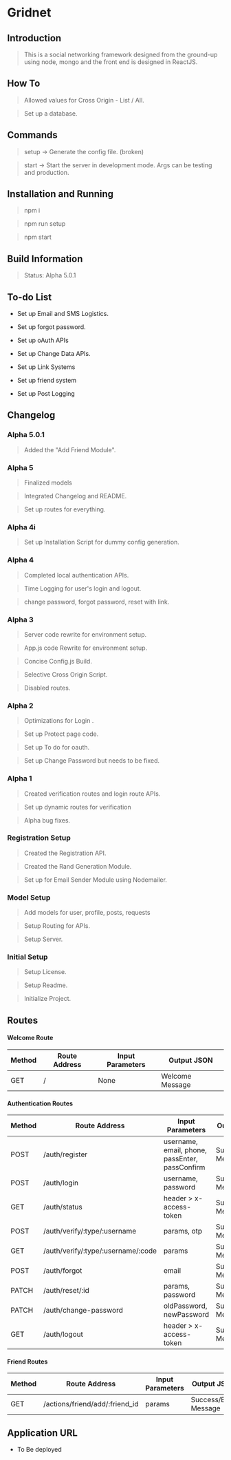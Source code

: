 # Gridnet

## Introduction

> This is a social networking framework designed from the ground-up using node, mongo and the front end is designed in ReactJS.

## How To

> Allowed values for Cross Origin - List / All.

> Set up a database.

## Commands

> setup -> Generate the config file. (broken)

> start -> Start the server in development mode. Args can be testing and production.

## Installation and Running

> npm i

> npm run setup

> npm start

## Build Information

> Status: Alpha 5.0.1

## To-do List

* Set up Email and SMS Logistics.

* Set up forgot password.

* Set up oAuth APIs

* Set up Change Data APIs.

* Set up Link Systems

* Set up friend system

* Set up Post Logging

## Changelog

### Alpha 5.0.1

> Added the "Add Friend Module".

### Alpha 5

> Finalized models

> Integrated Changelog and README.

> Set up routes for everything.

### Alpha 4i

> Set up Installation Script for dummy config generation.

### Alpha 4

> Completed local authentication APIs.

> Time Logging for user's login and logout.

> change password, forgot password, reset with link.

### Alpha 3

> Server code rewrite for environment setup.

> App.js code Rewrite for environment setup.

> Concise Config.js Build.

> Selective Cross Origin Script.

> Disabled routes.

### Alpha 2

> Optimizations for Login .

> Set up Protect page code.

> Set up To do for oauth.

> Set up Change Password but needs to be fixed.

### Alpha 1

> Created verification routes and login route APIs.

> Set up dynamic routes for verification

> Alpha bug fixes.

### Registration Setup

> Created the Registration API.

> Created the Rand Generation Module.

> Set up for Email Sender Module using Nodemailer.

### Model Setup

> Add models for user, profile, posts, requests

> Setup Routing for APIs.

> Setup Server.

### Initial Setup

> Setup License.

> Setup Readme.

> Initialize Project.

## Routes

#### Welcome Route

Method | Route Address | Input Parameters | Output JSON
--- | --- | --- | ---
GET | / | None | Welcome Message

#### Authentication Routes

Method | Route Address | Input Parameters | Output JSON
--- | --- | --- | ---
POST | /auth/register | username, email, phone, passEnter, passConfirm | Success/Error Message
POST | /auth/login | username, password | Success/Error Message
GET | /auth/status | header > x-access-token | Success/Error Message
POST | /auth/verify/:type/:username | params, otp | Success/Error Message
GET | /auth/verify/:type/:username/:code | params | Success/Error Message
POST | /auth/forgot | email | Success/Error Message
PATCH | /auth/reset/:id | params, password | Success/Error Message
PATCH | /auth/change-password | oldPassword, newPassword | Success/Error Message
GET | /auth/logout | header > x-access-token | Success/Error Message

#### Friend Routes

Method | Route Address | Input Parameters | Output JSON
--- | --- | --- | ---
GET | /actions/friend/add/:friend_id | params | Success/Error Message

## Application URL

* To Be deployed
